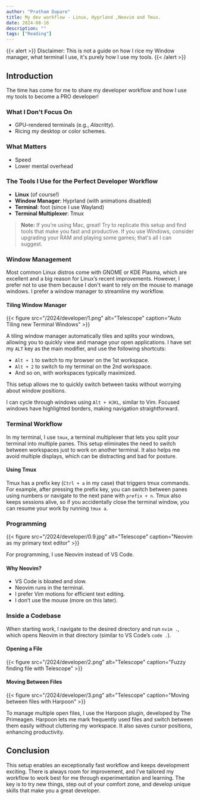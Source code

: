 ```yaml
---
author: "Pratham Dupare"
title: My dev workflow - Linux, Hyprland ,Neovim and Tmux.
date: 2024-08-16
description: ""
tags: ["Reading"]
---
```


{{< alert >}}
Disclaimer: This is not a guide on how I rice my Window manager, what terminal I use, it's purely how I use my tools.
{{< /alert >}}

## Introduction

The time has come for me to share my developer workflow and how I use my tools to become a PRO developer!

### What I Don't Focus On

- GPU-rendered terminals (e.g., _Alacritty_).
- Ricing my desktop or color schemes.

### What Matters

- Speed
- Lower mental overhead

### The Tools I Use for the Perfect Developer Workflow

- **Linux** (of course!)
- **Window Manager**: Hyprland (with animations disabled)
- **Terminal**: foot (since I use Wayland)
- **Terminal Multiplexer**: Tmux

> **Note:** If you’re using Mac, great! Try to replicate this setup and find tools that make you fast and productive. If you use Windows, consider upgrading your RAM and playing some games; that's all I can suggest.

### Window Management

Most common Linux distros come with GNOME or KDE Plasma, which are excellent and a big reason for Linux’s recent improvements. However, I prefer not to use them because I don't want to rely on the mouse to manage windows. I prefer a window manager to streamline my workflow.

#### Tiling Window Manager

{{< figure
    src="/2024/developer/1.png"
    alt="Telescope"
    caption="Auto Tiling new Terminal Windows"
    >}}

A tiling window manager automatically tiles and splits your windows, allowing you to quickly view and manage your open applications. I have set my `ALT` key as the main modifier, and use the following shortcuts:

- `Alt + 1` to switch to my browser on the 1st workspace.
- `Alt + 2` to switch to my terminal on the 2nd workspace.
- And so on, with workspaces typically maximized.

This setup allows me to quickly switch between tasks without worrying about window positions.

I can cycle through windows using `Alt + HJKL`, similar to Vim. Focused windows have highlighted borders, making navigation straightforward.

### Terminal Workflow

In my terminal, I use `tmux`, a terminal multiplexer that lets you split your terminal into multiple panes. This setup eliminates the need to switch between workspaces just to work on another terminal. It also helps me avoid multiple displays, which can be distracting and bad for posture.

#### Using Tmux

Tmux has a prefix key (`Ctrl + a` in my case) that triggers tmux commands. For example, after pressing the prefix key, you can switch between panes using numbers or navigate to the next pane with `prefix + n`. Tmux also keeps sessions alive, so if you accidentally close the terminal window, you can resume your work by running `tmux a`.

### Programming

{{< figure
    src="/2024/developer/0.9.jpg"
    alt="Telescope"
    caption="Neovim as my primary text editor"
    >}}

For programming, I use Neovim instead of VS Code.

#### Why Neovim?

- VS Code is bloated and slow.
- Neovim runs in the terminal.
- I prefer Vim motions for efficient text editing.
- I don’t use the mouse (more on this later).

### Inside a Codebase

When starting work, I navigate to the desired directory and run `nvim .`, which opens Neovim in that directory (similar to VS Code’s `code .`).

#### Opening a File

{{< figure
    src="/2024/developer/2.png"
    alt="Telescope"
    caption="Fuzzy finding file with Telescope"
    >}}

#### Moving Between Files

{{< figure
    src="/2024/developer/3.png"
    alt="Telescope"
    caption="Moving between files with Harpoon"
    >}}

To manage multiple open files, I use the Harpoon plugin, developed by The Primeagen. Harpoon lets me mark frequently used files and switch between them easily without cluttering my workspace. It also saves cursor positions, enhancing productivity.

## Conclusion

This setup enables an exceptionally fast workflow and keeps development exciting. There is always room for improvement, and I’ve tailored my workflow to work best for me through experimentation and learning. The key is to try new things, step out of your comfort zone, and develop unique skills that make you a great developer.

